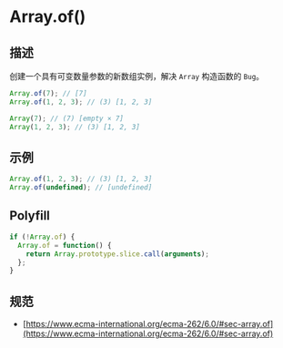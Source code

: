 # Array.of()

## 描述
创建一个具有可变数量参数的新数组实例，解决 `Array` 构造函数的 `Bug`。
```js
Array.of(7); // [7]
Array.of(1, 2, 3); // (3) [1, 2, 3]

Array(7); // (7) [empty × 7]
Array(1, 2, 3); // (3) [1, 2, 3]
```

## 示例
```js
Array.of(1, 2, 3); // (3) [1, 2, 3]
Array.of(undefined); // [undefined]
```

## Polyfill
```js
if (!Array.of) {
  Array.of = function() {
    return Array.prototype.slice.call(arguments);
  };
}
```

## 规范
- [https://www.ecma-international.org/ecma-262/6.0/#sec-array.of](https://www.ecma-international.org/ecma-262/6.0/#sec-array.of)
